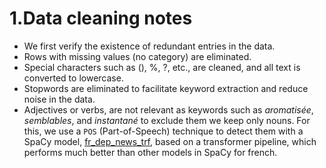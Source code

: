 # 1.Data cleaning notes

- We first verify the existence of redundant entries in the data.
- Rows with missing values (no category) are eliminated.
- Special characters such as (), %, ?, etc., are cleaned, and all text is converted to lowercase.
- Stopwords are eliminated to facilitate keyword extraction and reduce noise in the data.
- Adjectives or verbs, are not relevant as keywords such as _aromatisée_, _semblables_, and _instantané_ to exclude them we keep only nouns. For this, we use a `POS` (Part-of-Speech) technique to detect them with a SpaCy model, [fr_dep_news_trf](https://github.com/explosion/spacy-models/releases/tag/fr_dep_news_trf-3.8.0), based on a transformer pipeline, which performs much better than other models in SpaCy for french.
